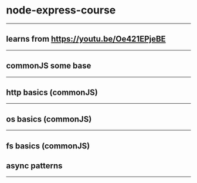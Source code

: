 # node-express-course
***
## learns from https://youtu.be/Oe421EPjeBE
***
## commonJS some base
***
## http basics (commonJS)
***
## os basics (commonJS)
***
## fs basics  (commonJS)
## async patterns
***
